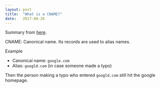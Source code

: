 ```yaml
---
layout: post
title:  "What is a CNAME?"
date:   2017-08-26
---
```


Summary from [here](https://support.dnsimple.com/articles/cname-record/).

CNAME: Canonical name.
Its records are used to alias names.

Example
* Canonical name: `google.com`
* Alias: `googld.com` (in case someone made a typo)

Then the person making a typo who entered `googld.com` still hit the google homepage.
